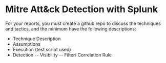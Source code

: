 # Mitre Att&ck Detection with Splunk

For your reports, you must create a github repo to discuss the techniques and tactics, and the minimum have the following descriptions:

 - Technique Description
 - Assumptions
 - Execution (test script used)
 - Detection
    -- Visibility
    -- Filter/ Correlation Rule


